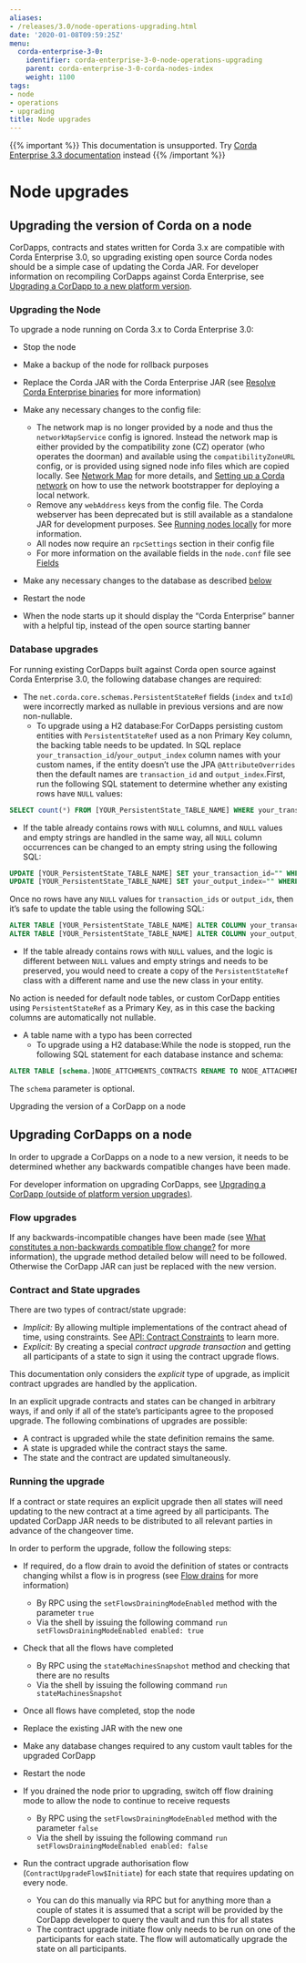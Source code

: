 ```yaml
---
aliases:
- /releases/3.0/node-operations-upgrading.html
date: '2020-01-08T09:59:25Z'
menu:
  corda-enterprise-3-0:
    identifier: corda-enterprise-3-0-node-operations-upgrading
    parent: corda-enterprise-3-0-corda-nodes-index
    weight: 1100
tags:
- node
- operations
- upgrading
title: Node upgrades
---
```

{{% important %}}
This documentation is unsupported.
Try [Corda Enterprise 3.3 documentation](/docs/corda-enterprise/3.3/_index.md) instead
{{% /important %}}


# Node upgrades


## Upgrading the version of Corda on a node

CorDapps, contracts and states written for Corda 3.x are compatible with Corda Enterprise 3.0, so upgrading
existing open source Corda nodes should be a simple case of updating the Corda JAR. For developer information on recompiling
CorDapps against Corda Enterprise, see [Upgrading a CorDapp to a new platform version](upgrade-notes.md).


### Upgrading the Node

To upgrade a node running on Corda 3.x to Corda Enterprise 3.0:


* Stop the node
* Make a backup of the node for rollback purposes
* Replace the Corda JAR with the Corda Enterprise JAR (see [Resolve Corda Enterprise binaries](getting-set-up.md#id6) for more information)
* Make any necessary changes to the config file:
    * The network map is no longer provided by a node and thus the `networkMapService` config is ignored. Instead the
network map is either provided by the compatibility zone (CZ) operator (who operates the doorman) and available
using the `compatibilityZoneURL` config, or is provided using signed node info files which are copied locally.
See [Network Map](network-map.md) for more details, and [Setting up a Corda network](setting-up-a-corda-network.md) on how to use the network
bootstrapper for deploying a local network.
    * Remove any `webAddress` keys from the config file. The Corda webserver has been deprecated but is still available
as a standalone JAR for development purposes. See [Running nodes locally](running-a-node.md) for more information.
    * All nodes now require an `rpcSettings` section in their config file
    * For more information on the available fields in the `node.conf` file see [Fields](corda-configuration-file.md#corda-configuration-file-fields)


* Make any necessary changes to the database as described [below](#node-operations-upgrading-cordapps)
* Restart the node
* When the node starts up it should display the “Corda Enterprise” banner with a helpful tip, instead of the open source
starting banner



### Database upgrades

For running existing CorDapps built against Corda open source against Corda Enterprise 3.0, the following database changes
are required:


* The `net.corda.core.schemas.PersistentStateRef` fields (`index` and `txId`) were incorrectly marked as nullable
in previous versions and are now non-nullable.
    * To upgrade using a H2 database:For CorDapps persisting custom entities with `PersistentStateRef` used as a non Primary Key column, the backing table needs to be updated.
In SQL replace `your_transaction_id`/`your_output_index` column names with your custom names, if the entity doesn’t use the JPA
`@AttributeOverrides` then the default names are `transaction_id` and `output_index`.First, run the following SQL statement to determine whether any existing rows have `NULL` values:

```sql
SELECT count(*) FROM [YOUR_PersistentState_TABLE_NAME] WHERE your_transaction_id IS NULL OR your_output_index IS NULL;
```


* If the table already contains rows with `NULL` columns, and `NULL` values and empty strings are handled in the same way,
all `NULL` column occurrences can be changed to an empty string using the following SQL:

```sql
UPDATE [YOUR_PersistentState_TABLE_NAME] SET your_transaction_id="" WHERE your_transaction_id IS NULL;
UPDATE [YOUR_PersistentState_TABLE_NAME] SET your_output_index="" WHERE your_output_index IS NULL;
```

Once no rows have any `NULL` values for `transaction_ids` or `output_idx`, then it’s safe to update the table using
the following SQL:

```sql
ALTER TABLE [YOUR_PersistentState_TABLE_NAME] ALTER COLUMN your_transaction_id SET NOT NULL;
ALTER TABLE [YOUR_PersistentState_TABLE_NAME] ALTER COLUMN your_output_index SET NOT NULL;
```


* If the table already contains rows with `NULL` values, and the logic is different between `NULL` values and empty strings
and needs to be preserved, you would need to create a copy of the `PersistentStateRef` class with a different name and
use the new class in your entity.

No action is needed for default node tables, or custom CorDapp entities using `PersistentStateRef` as a Primary Key, as
in this case the backing columns are automatically not nullable.


* A table name with a typo has been corrected
    * To upgrade using a H2 database:While the node is stopped, run the following SQL statement for each database instance and schema:

```sql
ALTER TABLE [schema.]NODE_ATTCHMENTS_CONTRACTS RENAME TO NODE_ATTACHMENTS_CONTRACTS;
```

The `schema` parameter is optional.



Upgrading the version of a CorDapp on a node


## Upgrading CorDapps on a node

In order to upgrade a CorDapps on a node to a new version, it needs to be determined whether any backwards compatible
changes have been made.

For developer information on upgrading CorDapps, see [Upgrading a CorDapp (outside of platform version upgrades)](upgrading-cordapps.md).


### Flow upgrades

If any backwards-incompatible changes have been made (see [What constitutes a non-backwards compatible flow change?](upgrading-cordapps.md#upgrading-cordapps-backwards-incompatible-flow-changes)
for more information), the upgrade method detailed below will need to be followed. Otherwise the CorDapp JAR can just
be replaced with the new version.


### Contract and State upgrades

There are two types of contract/state upgrade:


* *Implicit:* By allowing multiple implementations of the contract ahead of time, using constraints. See
[API: Contract Constraints](api-contract-constraints.md) to learn more.
* *Explicit:* By creating a special *contract upgrade transaction* and getting all participants of a state to sign it using the
contract upgrade flows.

This documentation only considers the *explicit* type of upgrade, as implicit contract upgrades are handled by the application.

In an explicit upgrade contracts and states can be changed in arbitrary ways, if and only if all of the state’s participants
agree to the proposed upgrade. The following combinations of upgrades are possible:


* A contract is upgraded while the state definition remains the same.
* A state is upgraded while the contract stays the same.
* The state and the contract are updated simultaneously.


### Running the upgrade

If a contract or state requires an explicit upgrade then all states will need updating to the new contract at a time agreed
by all participants. The updated CorDapp JAR needs to be distributed to all relevant parties in advance of the changeover
time.

In order to perform the upgrade, follow the following steps:


* If required, do a flow drain to avoid the definition of states or contracts changing whilst a flow is in progress (see [Flow drains](upgrading-cordapps.md#upgrading-cordapps-flow-drains) for more information)
    * By RPC using the `setFlowsDrainingModeEnabled` method with the parameter `true`
    * Via the shell by issuing the following command `run setFlowsDrainingModeEnabled enabled: true`


* Check that all the flows have completed
    * By RPC using the `stateMachinesSnapshot` method and checking that there are no results
    * Via the shell by issuing the following command `run stateMachinesSnapshot`


* Once all flows have completed, stop the node
* Replace the existing JAR with the new one
* Make any database changes required to any custom vault tables for the upgraded CorDapp
* Restart the node
* If you drained the node prior to upgrading, switch off flow draining mode to allow the node to continue to receive requests
    * By RPC using the `setFlowsDrainingModeEnabled` method with the parameter `false`
    * Via the shell by issuing the following command `run setFlowsDrainingModeEnabled enabled: false`


* Run the contract upgrade authorisation flow (`ContractUpgradeFlow$Initiate`) for each state that requires updating on every node.
    * You can do this manually via RPC but for anything more than a couple of states it is assumed that a script will be
provided by the CorDapp developer to query the vault and run this for all states
    * The contract upgrade initiate flow only needs to be run on one of the participants for each state. The flow will
automatically upgrade the state on all participants.



